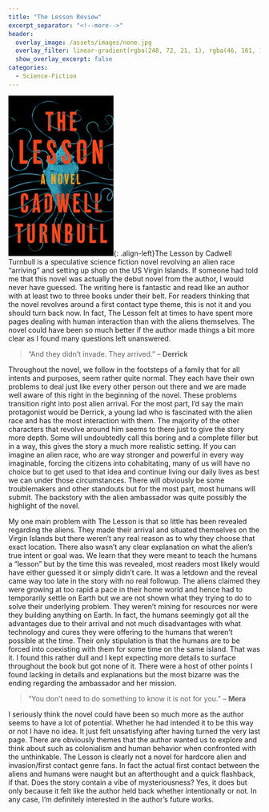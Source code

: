 ```yaml
---
title: "The Lesson Review"
excerpt_separator: "<!--more-->"
header:
  overlay_image: /assets/images/none.jpg
  overlay_filter: linear-gradient(rgba(248, 72, 21, 1), rgba(46, 161, 187, 1))
  show_overlay_excerpt: false
categories:
  - Science-Fiction
---
```

![the-lesson-cover](/assets/images/the-lesson.jpg){: .align-left}The Lesson by Cadwell Turnbull is a speculative science fiction novel revolving an alien race “arriving” and setting up shop on the US Virgin Islands. If someone had told me that this novel was actually the debut novel from the author, I would never have guessed. The writing here is fantastic and read like an author with at least two to three books under their belt. For readers thinking that the novel revolves around a first contact type theme, this is not it and you should turn back now. In fact, The Lesson felt at times to have spent more pages dealing with human interaction than with the aliens themselves. The novel could have been so much better if the author made things a bit more clear as I found many questions left unanswered.

>“And they didn’t invade. They arrived.” – **Derrick**

Throughout the novel, we follow in the footsteps of a family that for all intents and purposes, seem rather quite normal. They each have their own problems to deal just like every other person out there and we are made well aware of this right in the beginning of the novel. These problems transition right into post alien arrival. For the most part, I’d say the main protagonist would be Derrick, a young lad who is fascinated with the alien race and has the most interaction with them. The majority of the other characters that revolve around him seems to there just to give the story more depth. Some will undoubtedly call this boring and a complete filler but in a way, this gives the story a much more realistic setting. If you can imagine an alien race, who are way stronger and powerful in every way imaginable, forcing the citizens into cohabitating, many of us will have no choice but to get used to that idea and continue living our daily lives as best we can under those circumstances. There will obviously be some troublemakers and other standouts but for the most part, most humans will submit. The backstory with the alien ambassador was quite possibly the highlight of the novel.

My one main problem with The Lesson is that so little has been revealed regarding the aliens. They made their arrival and situated themselves on the Virgin Islands but there weren’t any real reason as to why they choose that exact location. There also wasn’t any clear explanation on what the alien’s true intent or goal was. We learn that they were meant to teach the humans a “lesson” but by the time this was revealed, most readers most likely would have either guessed it or simply didn’t care. It was a letdown and the reveal came way too late in the story with no real followup. The aliens claimed they were growing at too rapid a pace in their home world and hence had to temporarily settle on Earth but we are not shown what they trying to do to solve their underlying problem. They weren’t mining for resources nor were they building anything on Earth. In fact, the humans seemingly got all the advantages due to their arrival and not much disadvantages with what technology and cures they were offering to the humans that weren’t possible at the time. Their only stipulation is that the humans are to be forced into coexisting with them for some time on the same island. That was it. I found this rather dull and I kept expecting more details to surface throughout the book but got none of it. There were a host of other points I found lacking in details and explanations but the most bizarre was the ending regarding the ambassador and her mission.

>“You don’t need to do something to know it is not for you.” – **Mera**

I seriously think the novel could have been so much more as the author seems to have a lot of potential. Whether he had intended it to be this way or not I have no idea. It just felt unsatisfying after having turned the very last page. There are obviously themes that the author wanted us to explore and think about such as colonialism and human behavior when confronted with the unthinkable. The Lesson is clearly not a novel for hardcore alien and invasion/first contact genre fans. In fact the actual first contact between the aliens and humans were naught but an afterthought and a quick flashback, if that. Does the story contain a vibe of mysteriousness? Yes, it does but only because it felt like the author held back whether intentionally or not. In any case, I’m definitely interested in the author’s future works.